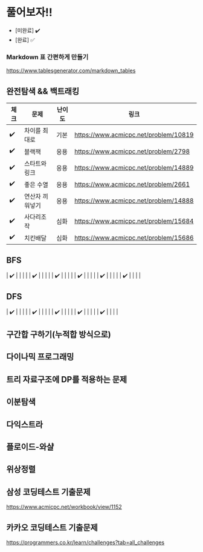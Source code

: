 
# 풀어보자!!
- [미완료] :heavy_check_mark:
- [완료] :white_check_mark:

### Markdown 표 간편하게 만들기
https://www.tablesgenerator.com/markdown_tables

## 완전탐색 && 백트래킹
| 체크 | 문제 | 난이도  | 링크 |
|--|---------|------|---------------------------------------|
| :heavy_check_mark: | 차이를 최대로 | 기본 | https://www.acmicpc.net/problem/10819 |
| :heavy_check_mark: | 블랙잭 | 응용 | https://www.acmicpc.net/problem/2798 |
| :heavy_check_mark: | 스타트와 링크 |  응용  | https://www.acmicpc.net/problem/14889 |
| :heavy_check_mark: | 좋은 수열 |  응용  | https://www.acmicpc.net/problem/2661 |
| :heavy_check_mark: | 연산자 끼워넣기 |  응용  | https://www.acmicpc.net/problem/14888 |
| :heavy_check_mark: | 사다리조작 |  심화  | https://www.acmicpc.net/problem/15684 |
| :heavy_check_mark: | 치킨배달 |  심화  | https://www.acmicpc.net/problem/15686 |

## BFS
| :heavy_check_mark: |  |    |  |
| :heavy_check_mark: |  |    |  |
| :heavy_check_mark: |  |    |  |
| :heavy_check_mark: |  |    |  |
| :heavy_check_mark: |  |    |  |
| :heavy_check_mark: |  |    |  |

## DFS
| :heavy_check_mark: |  |    |  |
| :heavy_check_mark: |  |    |  |
| :heavy_check_mark: |  |    |  |
| :heavy_check_mark: |  |    |  |
| :heavy_check_mark: |  |    |  |

## 구간합 구하기(누적합 방식으로)


## 다이나믹 프로그래밍


## 트리 자료구조에 DP를 적용하는 문제


## 이분탐색


## 다익스트라


## 플로이드-와샬


## 위상정렬


## 삼성 코딩테스트 기출문제
https://www.acmicpc.net/workbook/view/1152

## 카카오 코딩테스트 기출문제
https://programmers.co.kr/learn/challenges?tab=all_challenges